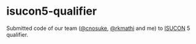 # isucon5-qualifier

Submitted code of our team ([@cnosuke](https://github.com/cnosuke), [@rkmathi](https://github.com/rkmathi) and me) to [ISUCON](http://isucon.net/) 5 qualifier.
